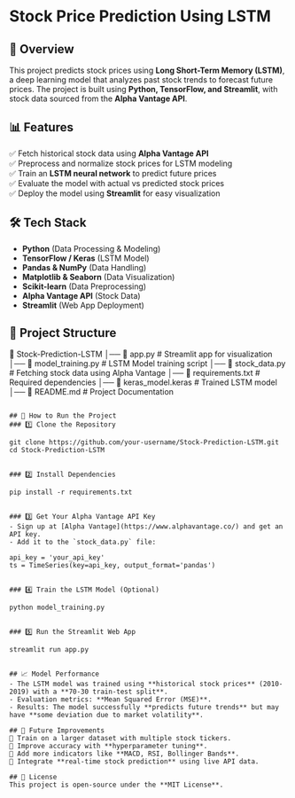 # Stock Price Prediction Using LSTM

## 📌 Overview
This project predicts stock prices using **Long Short-Term Memory (LSTM)**, a deep learning model that analyzes past stock trends to forecast future prices. The project is built using **Python, TensorFlow, and Streamlit**, with stock data sourced from the **Alpha Vantage API**.

## 📊 Features
✅ Fetch historical stock data using **Alpha Vantage API**  
✅ Preprocess and normalize stock prices for LSTM modeling  
✅ Train an **LSTM neural network** to predict future prices  
✅ Evaluate the model with actual vs predicted stock prices  
✅ Deploy the model using **Streamlit** for easy visualization  

## 🛠 Tech Stack
- **Python** (Data Processing & Modeling)
- **TensorFlow / Keras** (LSTM Model)
- **Pandas & NumPy** (Data Handling)
- **Matplotlib & Seaborn** (Data Visualization)
- **Scikit-learn** (Data Preprocessing)
- **Alpha Vantage API** (Stock Data)
- **Streamlit** (Web App Deployment)

## 📂 Project Structure

📁 Stock-Prediction-LSTM
│── 📄 app.py                 # Streamlit app for visualization
│── 📄 model_training.py       # LSTM Model training script
│── 📄 stock_data.py          # Fetching stock data using Alpha Vantage
│── 📄 requirements.txt       # Required dependencies
│── 📄 keras_model.keras      # Trained LSTM model
│── 📄 README.md              # Project Documentation
```

## 🚀 How to Run the Project
### 1️⃣ Clone the Repository

git clone https://github.com/your-username/Stock-Prediction-LSTM.git
cd Stock-Prediction-LSTM


### 2️⃣ Install Dependencies

pip install -r requirements.txt


### 3️⃣ Get Your Alpha Vantage API Key
- Sign up at [Alpha Vantage](https://www.alphavantage.co/) and get an API key.
- Add it to the `stock_data.py` file:

api_key = 'your_api_key'
ts = TimeSeries(key=api_key, output_format='pandas')


### 4️⃣ Train the LSTM Model (Optional)

python model_training.py


### 5️⃣ Run the Streamlit Web App

streamlit run app.py


## 📈 Model Performance
- The LSTM model was trained using **historical stock prices** (2010-2019) with a **70-30 train-test split**.
- Evaluation metrics: **Mean Squared Error (MSE)**.
- Results: The model successfully **predicts future trends** but may have **some deviation due to market volatility**.

## 🎯 Future Improvements
🔹 Train on a larger dataset with multiple stock tickers.  
🔹 Improve accuracy with **hyperparameter tuning**.  
🔹 Add more indicators like **MACD, RSI, Bollinger Bands**.  
🔹 Integrate **real-time stock prediction** using live API data.  

## 📜 License
This project is open-source under the **MIT License**.



